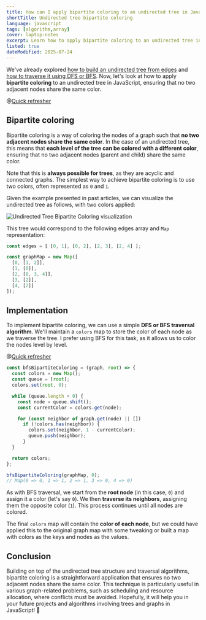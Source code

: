 ```yaml
---
title: How can I apply bipartite coloring to an undirected tree in JavaScript?
shortTitle: Undirected tree bipartite coloring
language: javascript
tags: [algorithm,array]
cover: laptop-notes
excerpt: Learn how to apply bipartite coloring to an undirected tree in JavaScript, ensuring that no two adjacent nodes share the same color.
listed: true
dateModified: 2025-07-24
---
```


We've already explored [how to build an undirected tree from edges](/js/s/undirected-tree-from-edges) and [how to traverse it using DFS or BFS](/js/s/undirected-tree-dfs-bfs). Now, let's look at how to apply **bipartite coloring** to an undirected tree in JavaScript, ensuring that no two adjacent nodes share the same color.

@[Quick refresher](/js/s/undirected-tree-from-edges)

## Bipartite coloring

Bipartite coloring is a way of coloring the nodes of a graph such that **no two adjacent nodes share the same color**. In the case of an undirected tree, this means that **each level of the tree can be colored with a different color**, ensuring that no two adjacent nodes (parent and child) share the same color.

Note that this is **always possible for trees**, as they are acyclic and connected graphs. The simplest way to achieve bipartite coloring is to use two colors, often represented as `0` and `1`.

Given the example presented in past articles, we can visualize the undirected tree as follows, with two colors applied:

![Undirected Tree Bipartite Coloring visualization](./illustrations/undirected-tree-bipartite-coloring.svg)

This tree would correspond to the following edges array and `Map` representation:

```js
const edges = [ [0, 1], [0, 2], [2, 3], [2, 4] ];

const graphMap = new Map([
  [0, [1, 2]],
  [1, [0]],
  [2, [0, 3, 4]],
  [3, [2]],
  [4, [2]]
]);
```

## Implementation

To implement bipartite coloring, we can use a simple **DFS or BFS traversal algorithm**. We'll maintain a `colors` map to store the color of each node as we traverse the tree. I prefer using BFS for this task, as it allows us to color the nodes level by level.

@[Quick refresher](/js/s/undirected-tree-dfs-bfs#breadth-first-search-bfs)

```js
const bfsBipartiteColoring = (graph, root) => {
  const colors = new Map();
  const queue = [root];
  colors.set(root, 0);

  while (queue.length > 0) {
    const node = queue.shift();
    const currentColor = colors.get(node);

    for (const neighbor of graph.get(node) || [])
      if (!colors.has(neighbor)) {
        colors.set(neighbor, 1 - currentColor);
        queue.push(neighbor);
      }
  }

  return colors;
};

bfsBipartiteColoring(graphMap, 0);
// Map(0 => 0, 1 => 1, 2 => 1, 3 => 0, 4 => 0)
```

As with BFS traversal, we start from the **root node** (in this case, `0`) and assign it a color (let's say `0`). We then **traverse its neighbors**, assigning them the opposite color (`1`). This process continues until all nodes are colored.

The final `colors` map will contain the **color of each node**, but we could have applied this to the original graph map with some tweaking or built a map with colors as the keys and nodes as the values.

## Conclusion

Building on top of the undirected tree structure and traversal algorithms, bipartite coloring is a straightforward application that ensures no two adjacent nodes share the same color. This technique is particularly useful in various graph-related problems, such as scheduling and resource allocation, where conflicts must be avoided. Hopefully, it will help you in your future projects and algorithms involving trees and graphs in JavaScript! 🤿
